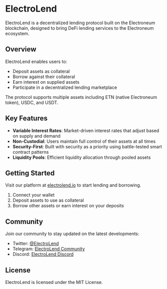 
# ElectroLend

ElectroLend is a decentralized lending protocol built on the Electroneum blockchain, designed to bring DeFi lending services to the Electroneum ecosystem.

## Overview

ElectroLend enables users to:
- Deposit assets as collateral
- Borrow against their collateral
- Earn interest on supplied assets
- Participate in a decentralized lending marketplace

The protocol supports multiple assets including ETN (native Electroneum token), USDC, and USDT.

## Key Features

- **Variable Interest Rates**: Market-driven interest rates that adjust based on supply and demand
- **Non-Custodial**: Users maintain full control of their assets at all times
- **Security-First**: Built with security as a priority using battle-tested smart contract patterns
- **Liquidity Pools**: Efficient liquidity allocation through pooled assets

## Getting Started

Visit our platform at [electrolend.io](https://electrolend.io) to start lending and borrowing.

1. Connect your wallet
2. Deposit assets to use as collateral
3. Borrow other assets or earn interest on your deposits

## Community

Join our community to stay updated on the latest developments:

- Twitter: [@ElectroLend](https://twitter.com/ElectroLend)
- Telegram: [ElectroLend Community](https://t.me/ElectroLend)
- Discord: [ElectroLend Discord](https://discord.gg/electrolend)

## License

ElectroLend is licensed under the MIT License.
